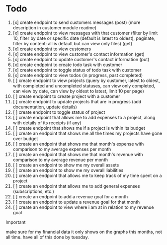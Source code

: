 # Todo
1. [x] create endpoint to send customers messages (post) (more description in customer module readme)
2. [x] create endpoint to view messages with that customer (filter by limit 10, filter by date or specific date (default is latest to oldest), paginate, filter by content: all is default but can view only files) (get)
3. [x] create endpoint to view customers 
4. [x] create endpoint to view customer's contact information (get)
5. [x] create endpoint to update customer's contact information (put)
8. [x] create endpoint to create todo task with customer
9. [x] create endpoint to toggle status of todo task with customer
10. [x] create endpoint to view todos (in progress, past completed)
12. [ ] create endpoint to view projects (query by customer, latest to oldest, with completed and uncompleted statuses, can view only completed, can view by date, can view by oldest to latest, limit 10 per page)
13. [ ] create endpoint to create project with a customer
14. [ ] create endpoint to update projects that are in progress (add documentation, update details)
15. [ ] create endpoint to toggle status of project
18. [ ] create endpoint that allows me to add expenses to a project, along with details of its receipts (if any)
19. [ ] create endpoint that shows me if a project is within its budget
20. [ ] create an endpoint that shows me all the times my projects have gone over budget
21. [ ] create an endpoint that shows me that month's expense with comparison to my average expenses per month
22. [ ] create an endpoint that shows me that month's revenue with comparison to my average revenue per month
23. [ ] create an endpoint to show me my overall assets
24. [ ] create an endpoint to show me my overall liabilities
26. [ ] create an endpoint that allows me to keep track of my time spent on a project
27. [ ] create an endpoint that allows me to add general expenses (subscriptions, etc.)
28. [ ] create an endpoint to add a revenue goal for a month
29. [ ] create an endpoint to update a revenue goal for that month
30. [ ] create an endpoint to view where i am at in relation to my revenue goal

> [!IMPORTANT]
> make sure for my financial data it only shows on the graphs this months, not all time.
> have all of this done by tuesday.
